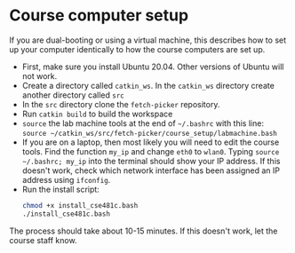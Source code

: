 # Course computer setup

If you are dual-booting or using a virtual machine, this describes how to set up your computer identically to how the course computers are set up.

- First, make sure you install Ubuntu 20.04.
  Other versions of Ubuntu will not work.
- Create a directory called `catkin_ws`. In the `catkin_ws` directory create another directory called `src`
- In the `src` directory clone the `fetch-picker` repository.
- Run `catkin build` to build the workspace
- `source` the lab machine tools at the end of `~/.bashrc` with this line: `source ~/catkin_ws/src/fetch-picker/course_setup/labmachine.bash`
- If you are on a laptop, then most likely you will need to edit the course tools.
  Find the function `my_ip` and change `eth0` to `wlan0`.
  Typing `source ~/.bashrc; my_ip` into the terminal should show your IP address.
  If this doesn't work, check which network interface has been assigned an IP address using `ifconfig`.
- Run the install script:
  ```bash
  chmod +x install_cse481c.bash
  ./install_cse481c.bash
  ```

The process should take about 10-15 minutes.
If this doesn't work, let the course staff know.
